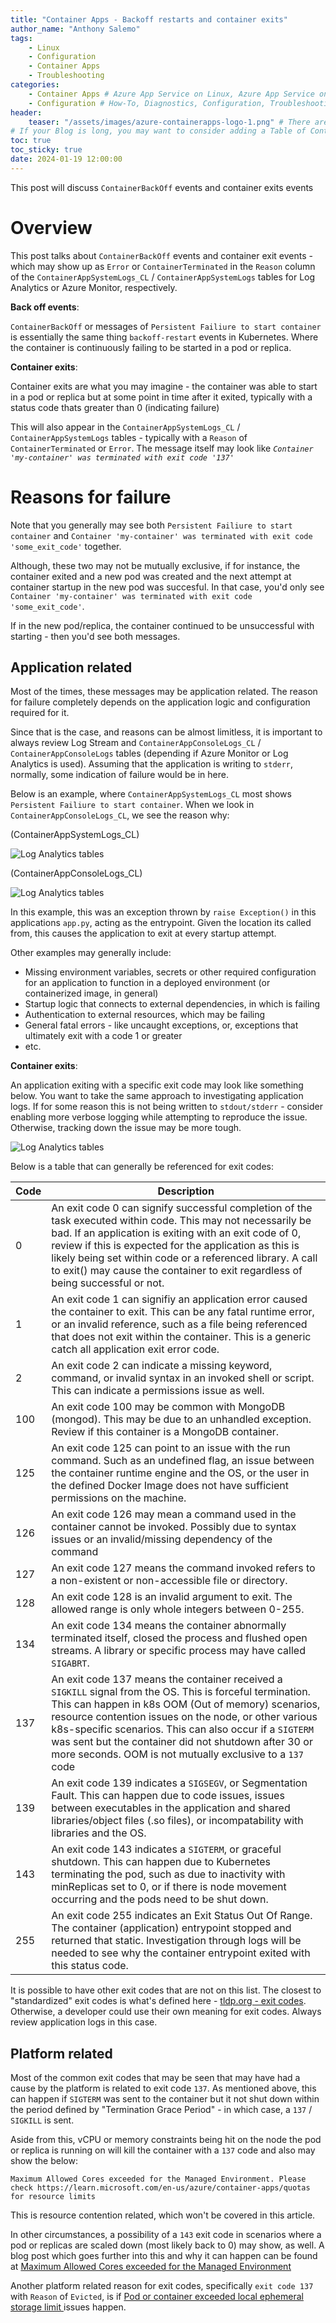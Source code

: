 ```yaml
---
title: "Container Apps - Backoff restarts and container exits"
author_name: "Anthony Salemo"
tags:
    - Linux
    - Configuration
    - Container Apps
    - Troubleshooting
categories:
    - Container Apps # Azure App Service on Linux, Azure App Service on Windows, Function App, Azure VM, Azure SDK
    - Configuration # How-To, Diagnostics, Configuration, Troubleshooting, Performance
header:
    teaser: "/assets/images/azure-containerapps-logo-1.png" # There are multiple logos that can be used in "/assets/images" if you choose to add one.
# If your Blog is long, you may want to consider adding a Table of Contents by adding the following two settings.
toc: true
toc_sticky: true
date: 2024-01-19 12:00:00
---
```


This post will discuss `ContainerBackOff` events and container exits events

# Overview
This post talks about `ContainerBackOff` events and container exit events - which may show up as `Error` or `ContainerTerminated` in the `Reason` column of the `ContainerAppSystemLogs_CL` / `ContainerAppSystemLogs` tables for Log Analytics or Azure Monitor, respectively.

**Back off events**:

`ContainerBackOff` or messages of `Persistent Failiure to start container` is essentially the same thing `backoff-restart` events in Kubernetes. Where the container is continuously failing to be started in a pod or replica.

**Container exits**:

Container exits are what you may imagine - the container was able to start in a pod or replica but at some point in time after it exited, typically with a status code thats greater than 0 (indicating failure)

This will also appear in the `ContainerAppSystemLogs_CL` / `ContainerAppSystemLogs` tables - typically with a `Reason` of `ContainerTerminated` or `Error`. The message itself may look like _`Container 'my-container' was terminated with exit code '137'`_

# Reasons for failure
Note that you generally may see both `Persistent Failiure to start container` and `Container 'my-container' was terminated with exit code 'some_exit_code'` together.

Although, these two may not be mutually exclusive, if for instance, the container exited and a new pod was created and the next attempt at container startup in the new pod was succesful. In that case, you'd only see `Container 'my-container' was terminated with exit code 'some_exit_code'`.

If in the new pod/replica, the container continued to be unsuccessful with starting - then you'd see both messages.

## Application related
Most of the times, these messages may be application related. The reason for failure completely depends on the application logic and configuration required for it. 

Since that is the case, and reasons can be almost limitless, it is important to always review Log Stream and `ContainerAppConsoleLogs_CL` / `ContainerAppConsoleLogs` tables (depending if Azure Monitor or Log Analytics is used). Assuming that the application is writing to `stderr`, normally, some indication of failure would be in here.

Below is an example, where `ContainerAppSystemLogs_CL` most shows `Persistent Failiure to start container`. When we look in `ContainerAppConsoleLogs_CL`, we see the reason why:

(ContainerAppSystemLogs_CL)

![Log Analytics tables](/media/2024/01/aca-exit-backoff-1.png)

(ContainerAppConsoleLogs_CL)

![Log Analytics tables](/media/2024/01/aca-exit-backoff-2.png)

In this example, this was an exception thrown by `raise Exception()` in this applications `app.py`, acting as the entrypoint. Given the location its called from, this causes the application to exit at every startup attempt.

Other examples may generally include:
- Missing environment variables, secrets or other required configuration for an application to function in a deployed environment (or containerized image, in general)
- Startup logic that connects to external dependencies, in which is failing
- Authentication to external resources, which may be failing
- General fatal errors - like uncaught exceptions, or, exceptions that ultimately exit with a code 1 or greater
- etc.

**Container exits**:

An application exiting with a specific exit code may look like something below. You want to take the same approach to investigating application logs. If for some reason this is not being written to `stdout/stderr` - consider enabling more verbose logging while attempting to reproduce the issue. Otherwise, tracking down the issue may be more tough.

![Log Analytics tables](/media/2024/01/aca-exit-backoff-3.png)


Below is a table that can generally be referenced for exit codes:

| Code | Description |
| --- | ---- |
| 0 | An exit code 0 can signify successful completion of the task executed within code. This may not necessarily be bad. If an application is exiting with an exit code of 0, review if this is expected for the application as this is likely being set within code or a referenced library. A call to exit() may cause the container to exit regardless of being successful or not. |
1 | An exit code 1 can signifiy an application error caused the container to exit. This can be any fatal runtime error, or an invalid reference, such as a file being referenced that does not exit within the container. This is a generic catch all application exit error code. |
| 2 | An exit code 2 can indicate a missing keyword, command, or invalid syntax in an invoked shell or script. This can indicate a permissions issue as well. |
| 100 | An exit code 100 may be common with MongoDB (mongod). This may be due to an unhandled exception. Review if this container is a MongoDB container. |
| 125 | An exit code 125 can point to an issue with the run command. Such as an undefined flag, an issue between the container runtime engine and the OS, or the user in the defined Docker Image does not have sufficient permissions on the machine. |
| 126 | An exit code 126 may mean a command used in the container cannot be invoked. Possibly due to syntax issues or an invalid/missing dependency of the command |
| 127 | An exit code 127 means the command invoked refers to a non-existent or non-accessible file or directory.
| 128 | An exit code 128 is an invalid argument to exit. The allowed range is only whole integers between 0-255. |
| 134 | An exit code 134 means the container abnormally terminated itself, closed the process and flushed open streams. A library or specific process may have called `SIGABRT`. |
| 137 | An exit code 137 means the container received a `SIGKILL` signal from the OS. This is forceful termination. This can happen in k8s OOM (Out of memory) scenarios, resource contention issues on the node, or other various k8s-specific scenarios. This can also occur if a `SIGTERM` was sent but the container did not shutdown after 30 or more seconds. OOM is not mutually exclusive to a `137` code |
| 139 | An exit code 139 indicates a `SIGSEGV`, or Segmentation Fault. This can happen due to code issues, issues between executables in the application and shared libraries/object files (.so files), or incompatability with libraries and the OS. |
| 143 | An exit code 143 indicates a `SIGTERM`, or graceful shutdown. This can happen due to Kubernetes terminating the pod, such as due to inactivity with minReplicas set to 0, or if there is node movement occurring and the pods need to be shut down. |
| 255 | An exit code 255 indicates an Exit Status Out Of Range. The container (application) entrypoint stopped and returned that static. Investigation through logs will be needed to see why the container entrypoint exited with this status code. |

It is possible to have other exit codes that are not on this list. The closest to "standardized" exit codes is what's defined here - [tldp.org - exit codes](https://tldp.org/LDP/abs/html/exitcodes.html). Otherwise, a developer could use their own meaning for exit codes. Always review application logs in this case.

## Platform related
Most of the common exit codes that may be seen that may have had a cause by the platform is related to exit code `137`. As mentioned above, this can happen if `SIGTERM` was sent to the container but it not shut down within the period defined by "Termination Grace Period" - in which case, a `137` / `SIGKILL` is sent.

Aside from this, vCPU or memory constraints being hit on the node the pod or replica is running on will kill the container with a `137` code and also may show the below:

```
Maximum Allowed Cores exceeded for the Managed Environment. Please check https://learn.microsoft.com/en-us/azure/container-apps/quotas for resource limits
```

This is resource contention related, which won't be covered in this article. 

In other circumstances, a possibility of a `143` exit code in scenarios where a pod or replicas are scaled down (most likely back to 0) may show, as well. A blog post which goes further into this and why it can happen can be found at [Maximum Allowed Cores exceeded for the Managed Environment](https://azureossd.github.io/2025/05/16/Maximum-Allowed-Cores-exceeded-for-the-Managed-Environment/index.html)

Another platform related reason for exit codes, specifically `exit code 137` with `Reason` of `Evicted`, is if [Pod or container exceeded local ephemeral storage limit
](https://azureossd.github.io/2023/07/24/Troubleshooting-volume-mount-issues-on-Azure-Container-Apps/index.html#pod-or-container-exceeded-local-ephemeral-storage-limit) issues happen.